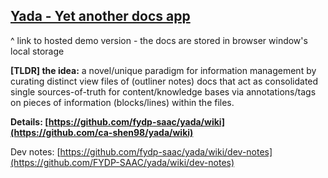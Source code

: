 ## [Yada - Yet another docs app](https://fydp-saac.github.io/yada)
^ link to hosted demo version - the docs are stored in browser window's local storage

**\[TLDR\] the idea:** a novel/unique paradigm for information management by curating distinct view files of (outliner
notes) docs that act as consolidated single sources-of-truth for content/knowledge bases via annotations/tags on pieces
of information (blocks/lines) within the files.

**Details: [https://github.com/fydp-saac/yada/wiki](https://github.com/ca-shen98/yada/wiki)**

Dev notes: [https://github.com/fydp-saac/yada/wiki/dev-notes](https://github.com/FYDP-SAAC/yada/wiki/dev-notes)
